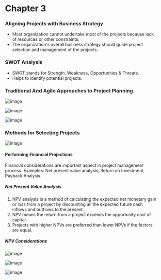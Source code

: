# Chapter 3

### Aligning Projects with Business Strategy
- Most organization cannot undertake most of the projects because lack of resources or other constraints.
- The organization's overall business strategy should guide project selection and management of the projects.

### SWOT Analysis
- SWOT stands for Strength, Weakness, Opportunities & Threats.
- Helps to identify potential projects.

### Traditional And Agile Approaches to Project Planning
![image](https://github.com/TheDaniel3131/project-management-notes-and-others/assets/71692327/53a1ca79-ce9d-4d9e-8143-2bfce17fc997)

![image](https://github.com/TheDaniel3131/project-management-notes-and-others/assets/71692327/0a7c9053-4a61-456e-a5f2-8fa576cc4fa7)

![image](https://github.com/TheDaniel3131/project-management-notes-and-others/assets/71692327/7091e766-28ea-46a3-97df-579f77a5a8c3)

### Methods for Selecting Projects
![image](https://github.com/TheDaniel3131/project-management-notes-and-others/assets/71692327/6dfb9827-32b3-4f12-84e1-39484a67d48d)

#### Performing Financial Projections
Financial considerations are important aspect in project management process. Examples: Net present value analysis, Return on Investment, Payback Analysis.

##### Net Present Value Analysis
1. NPV analysis is a method of calculating the expected net monetary gain or loss from a project by discounting all the expected future cash inflows and outflows to the present.
2. NPV means the return from a project exceeds the opportunity cost of capital.
3. Projects with higher NPVs are preferred than lower NPVs if the factors are equal.

##### NPV Considerations
![image](https://github.com/TheDaniel3131/project-management-notes-and-others/assets/71692327/ceb97805-1e2f-4394-97a9-4775c5f9b8b9)

![image](https://github.com/TheDaniel3131/project-management-notes-and-others/assets/71692327/5de4ed60-c6ba-477e-94c9-acae48450a75)

![image](https://github.com/TheDaniel3131/project-management-notes-and-others/assets/71692327/0f16c7ad-f91c-46f2-a648-2b943cfc0065)


